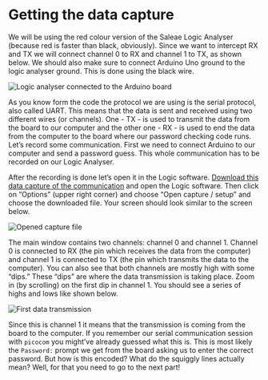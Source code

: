 # Getting the data capture

We will be using the red colour version of the Saleae Logic Analyser \(because red is faster than black, obviously\). Since we want to intercept RX and TX we will connect channel 0 to RX and channel 1 to TX, as shown below. We should also make sure to connect Arduino Uno ground to the logic analyser ground. This is done using the black wire.

![Logic analyser connected to the Arduino board](https://maldroid.github.io/hardware-hacking/assets/saleae_uno.jpg)

As you know form the code the protocol we are using is the serial protocol, also called UART. This means that the data is sent and received using two different wires \(or channels\). One - TX - is used to transmit the data from the board to our computer and the other one - RX - is used to end the data from the computer to the board where our password checking code runs. Let’s record some communication. First we need to connect Arduino to our computer and send a password guess. This whole communication has to be recorded on our Logic Analyser.

After the recording is done let’s open it in the Logic software. [Download this data capture of the communication](https://maldroid.github.io/hardware-hacking/assets/password_try.logicdata) and open the Logic software. Then click on “Options” \(upper right corner\) and choose “Open capture / setup” and choose the downloaded file. Your screen should look similar to the screen below.

![Opened capture file](https://maldroid.github.io/hardware-hacking/assets/logic_screenshot_0.png)

The main window contains two channels: channel 0 and channel 1. Channel 0 is connected to RX \(the pin which receives the data from the computer\) and channel 1 is connected to TX \(the pin which transmits the data to the computer\). You can also see that both channels are mostly high with some “dips.” These “dips” are where the data transmission is taking place. Zoom in \(by scrolling\) on the first dip in channel 1. You should see a series of highs and lows like shown below.

![First data transmission](https://maldroid.github.io/hardware-hacking/assets/logic_screenshot_1.png)

Since this is channel 1 it means that the transmission is coming from the board to the computer. If you remember our serial communication session with `picocom` you might’ve already guessed what this is. This is most likely the `Password:` prompt we get from the board asking us to enter the correct password. But how is this encoded? What do the squiggly lines actually mean? Well, for that you need to go to the next part!


